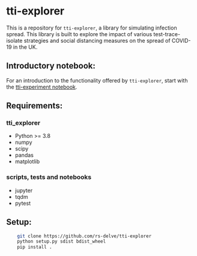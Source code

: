 # tti-explorer
This is a repository for `tti-explorer`, a library for simulating infection spread. This library is built to explore the impact of various test-trace-isolate strategies and social distancing measures on the spread of COVID-19 in the UK.

## Introductory notebook: 

For an introduction to the functionality offered by `tti-explorer`, start with the [tti-experiment notebook](https://github.com/rs-delve/tti-explorer/blob/master/notebooks/tti-experiment.ipynb).

## Requirements:
### tti_explorer
- Python >= 3.8
- numpy
- scipy
- pandas
- matplotlib
### scripts, tests and notebooks
- jupyter
- tqdm
- pytest


## Setup:
```bash
    git clone https://github.com/rs-delve/tti-explorer
    python setup.py sdist bdist_wheel
    pip install .
```
